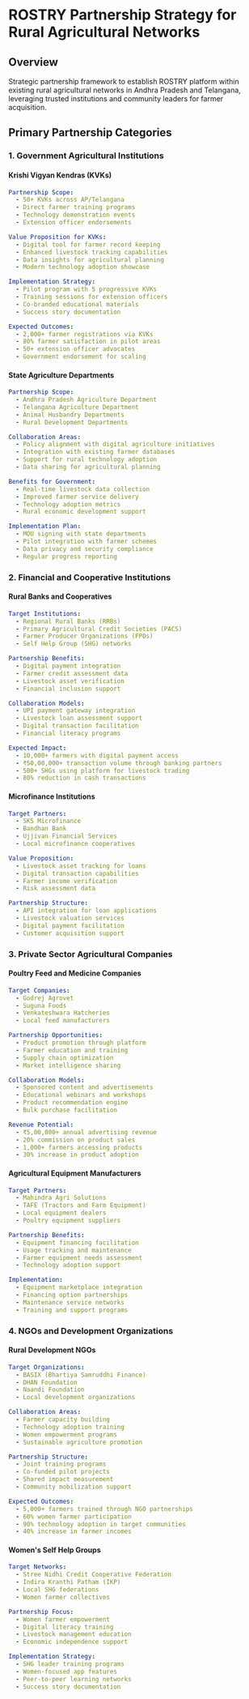 # ROSTRY Partnership Strategy for Rural Agricultural Networks

## Overview
Strategic partnership framework to establish ROSTRY platform within existing rural agricultural networks in Andhra Pradesh and Telangana, leveraging trusted institutions and community leaders for farmer acquisition.

## Primary Partnership Categories

### 1. Government Agricultural Institutions

#### Krishi Vigyan Kendras (KVKs)
```yaml
Partnership Scope:
  - 50+ KVKs across AP/Telangana
  - Direct farmer training programs
  - Technology demonstration events
  - Extension officer endorsements

Value Proposition for KVKs:
  - Digital tool for farmer record keeping
  - Enhanced livestock tracking capabilities
  - Data insights for agricultural planning
  - Modern technology adoption showcase

Implementation Strategy:
  - Pilot program with 5 progressive KVKs
  - Training sessions for extension officers
  - Co-branded educational materials
  - Success story documentation

Expected Outcomes:
  - 2,000+ farmer registrations via KVKs
  - 80% farmer satisfaction in pilot areas
  - 50+ extension officer advocates
  - Government endorsement for scaling
```

#### State Agriculture Departments
```yaml
Partnership Scope:
  - Andhra Pradesh Agriculture Department
  - Telangana Agriculture Department
  - Animal Husbandry Departments
  - Rural Development Departments

Collaboration Areas:
  - Policy alignment with digital agriculture initiatives
  - Integration with existing farmer databases
  - Support for rural technology adoption
  - Data sharing for agricultural planning

Benefits for Government:
  - Real-time livestock data collection
  - Improved farmer service delivery
  - Technology adoption metrics
  - Rural economic development support

Implementation Plan:
  - MOU signing with state departments
  - Pilot integration with farmer schemes
  - Data privacy and security compliance
  - Regular progress reporting
```

### 2. Financial and Cooperative Institutions

#### Rural Banks and Cooperatives
```yaml
Target Institutions:
  - Regional Rural Banks (RRBs)
  - Primary Agricultural Credit Societies (PACS)
  - Farmer Producer Organizations (FPOs)
  - Self Help Group (SHG) networks

Partnership Benefits:
  - Digital payment integration
  - Farmer credit assessment data
  - Livestock asset verification
  - Financial inclusion support

Collaboration Models:
  - UPI payment gateway integration
  - Livestock loan assessment support
  - Digital transaction facilitation
  - Financial literacy programs

Expected Impact:
  - 10,000+ farmers with digital payment access
  - ₹50,00,000+ transaction volume through banking partners
  - 500+ SHGs using platform for livestock trading
  - 80% reduction in cash transactions
```

#### Microfinance Institutions
```yaml
Target Partners:
  - SKS Microfinance
  - Bandhan Bank
  - Ujjivan Financial Services
  - Local microfinance cooperatives

Value Proposition:
  - Livestock asset tracking for loans
  - Digital transaction capabilities
  - Farmer income verification
  - Risk assessment data

Partnership Structure:
  - API integration for loan applications
  - Livestock valuation services
  - Digital payment facilitation
  - Customer acquisition support
```

### 3. Private Sector Agricultural Companies

#### Poultry Feed and Medicine Companies
```yaml
Target Companies:
  - Godrej Agrovet
  - Suguna Foods
  - Venkateshwara Hatcheries
  - Local feed manufacturers

Partnership Opportunities:
  - Product promotion through platform
  - Farmer education and training
  - Supply chain optimization
  - Market intelligence sharing

Collaboration Models:
  - Sponsored content and advertisements
  - Educational webinars and workshops
  - Product recommendation engine
  - Bulk purchase facilitation

Revenue Potential:
  - ₹5,00,000+ annual advertising revenue
  - 20% commission on product sales
  - 1,000+ farmers accessing products
  - 30% increase in product adoption
```

#### Agricultural Equipment Manufacturers
```yaml
Target Partners:
  - Mahindra Agri Solutions
  - TAFE (Tractors and Farm Equipment)
  - Local equipment dealers
  - Poultry equipment suppliers

Partnership Benefits:
  - Equipment financing facilitation
  - Usage tracking and maintenance
  - Farmer equipment needs assessment
  - Technology adoption support

Implementation:
  - Equipment marketplace integration
  - Financing option partnerships
  - Maintenance service networks
  - Training and support programs
```

### 4. NGOs and Development Organizations

#### Rural Development NGOs
```yaml
Target Organizations:
  - BASIX (Bhartiya Samruddhi Finance)
  - DHAN Foundation
  - Naandi Foundation
  - Local development organizations

Collaboration Areas:
  - Farmer capacity building
  - Technology adoption training
  - Women empowerment programs
  - Sustainable agriculture promotion

Partnership Structure:
  - Joint training programs
  - Co-funded pilot projects
  - Shared impact measurement
  - Community mobilization support

Expected Outcomes:
  - 5,000+ farmers trained through NGO partnerships
  - 60% women farmer participation
  - 90% technology adoption in target communities
  - 40% increase in farmer incomes
```

#### Women's Self Help Groups
```yaml
Target Networks:
  - Stree Nidhi Credit Cooperative Federation
  - Indira Kranthi Patham (IKP)
  - Local SHG federations
  - Women farmer collectives

Partnership Focus:
  - Women farmer empowerment
  - Digital literacy training
  - Livestock management education
  - Economic independence support

Implementation Strategy:
  - SHG leader training programs
  - Women-focused app features
  - Peer-to-peer learning networks
  - Success story documentation
```